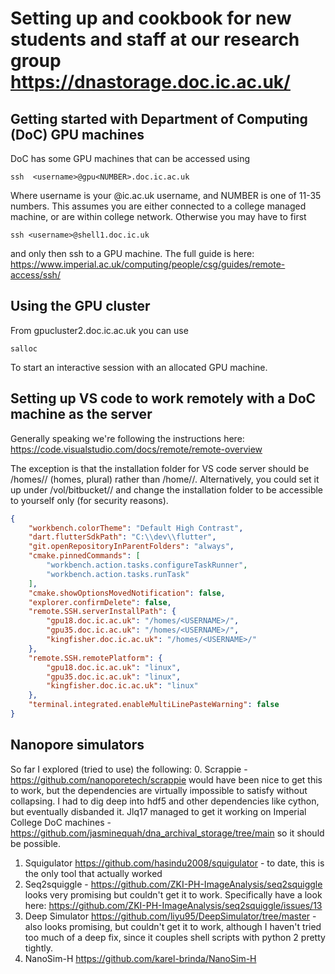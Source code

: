 # Setting up and cookbook for new students and staff at our research group https://dnastorage.doc.ic.ac.uk/

## Getting started with Department of Computing (DoC) GPU machines
DoC has some GPU machines that can be accessed using
```console
ssh  <username>@gpu<NUMBER>.doc.ic.ac.uk
```
Where username is your @ic.ac.uk username, and NUMBER is one of 11-35 numbers.
This assumes you are either connected to a college managed machine, or are within college network. 
Otherwise you may have to first 
```console
ssh <username>@shell1.doc.ic.uk
```
and only then ssh to a GPU machine. The full guide is here: https://www.imperial.ac.uk/computing/people/csg/guides/remote-access/ssh/

## Using the GPU cluster
From gpucluster2.doc.ic.ac.uk you can use
```console
salloc
```
To start an interactive session with an allocated GPU machine.

## Setting up VS code to work remotely with a DoC machine as the server
Generally speaking we're following the instructions here: https://code.visualstudio.com/docs/remote/remote-overview

The exception is that the installation folder for VS code server should be /homes/<USERNAME>/ (homes, plural) rather than /home/<USERNAME>/. Alternatively, you could set it up under /vol/bitbucket/<USERNAME>/ and change the installation folder to be accessible to yourself only (for security reasons).

```json
{
    "workbench.colorTheme": "Default High Contrast",
    "dart.flutterSdkPath": "C:\\dev\\flutter",
    "git.openRepositoryInParentFolders": "always",
    "cmake.pinnedCommands": [
        "workbench.action.tasks.configureTaskRunner",
        "workbench.action.tasks.runTask"
    ],
    "cmake.showOptionsMovedNotification": false,
    "explorer.confirmDelete": false,
    "remote.SSH.serverInstallPath": {
        "gpu18.doc.ic.ac.uk": "/homes/<USERNAME>/",
        "gpu35.doc.ic.ac.uk": "/homes/<USERNAME>/",
        "kingfisher.doc.ic.ac.uk": "/homes/<USERNAME>/"
    },
    "remote.SSH.remotePlatform": {
        "gpu18.doc.ic.ac.uk": "linux",
        "gpu35.doc.ic.ac.uk": "linux",
        "kingfisher.doc.ic.ac.uk": "linux"
    },
    "terminal.integrated.enableMultiLinePasteWarning": false
}

```
## Nanopore simulators
So far I explored (tried to use) the following:
0. Scrappie - https://github.com/nanoporetech/scrappie would have been nice to get this to work, but the dependencies are virtually impossible to satisfy without collapsing. I had to dig deep into hdf5 and other dependencies like cython, but eventually disbanded it. Jlq17 managed to get it working on Imperial College DoC machines - https://github.com/jasminequah/dna_archival_storage/tree/main so it should be possible.
1. Squigulator https://github.com/hasindu2008/squigulator - to date, this is the only tool that actually worked
2. Seq2squiggle - https://github.com/ZKI-PH-ImageAnalysis/seq2squiggle looks very promising but couldn't get it to work. Specifically have a look here: https://github.com/ZKI-PH-ImageAnalysis/seq2squiggle/issues/13
3. Deep Simulator https://github.com/liyu95/DeepSimulator/tree/master - also looks promising, but couldn't get it to work, although I haven't tried too much of a deep fix, since it couples shell scripts with python 2 pretty tightly.
4. NanoSim-H https://github.com/karel-brinda/NanoSim-H
